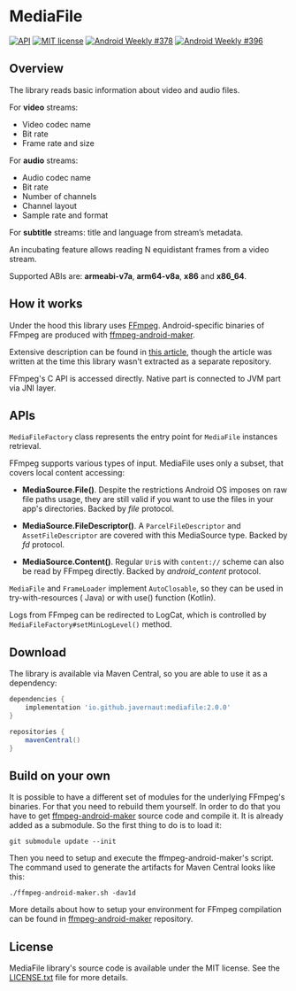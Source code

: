 # MediaFile

[![API](https://img.shields.io/badge/API-21%2B-brightgreen.svg?style=flat)](https://android-arsenal.com/api?level=21)
[![MIT license](http://img.shields.io/badge/license-MIT-blue.svg)](https://github.com/Javernaut/MediaFile/blob/main/LICENSE.txt)
[![Android Weekly #378](https://androidweekly.net/issues/issue-378/badge)](https://androidweekly.net/issues/issue-378)
[![Android Weekly #396](https://androidweekly.net/issues/issue-396/badge)](https://androidweekly.net/issues/issue-396)

## Overview

The library reads basic information about video and audio files.

For **video** streams:

* Video codec name
* Bit rate
* Frame rate and size

For **audio** streams:

* Audio codec name
* Bit rate
* Number of channels
* Channel layout
* Sample rate and format

For **subtitle** streams: title and language from stream’s metadata.

An incubating feature allows reading N equidistant frames from a video stream.

Supported ABIs are: **armeabi-v7a**, **arm64-v8a**, **x86** and **x86_64**.

## How it works

Under the hood this library uses [FFmpeg](https://ffmpeg.org/). Android-specific binaries of FFmpeg
are produced with [ffmpeg-android-maker](https://github.com/Javernaut/ffmpeg-android-maker).

Extensive description can be found
in [this article](https://proandroiddev.com/a-story-about-ffmpeg-in-android-part-ii-integration-55fb217251f0),
though the article was written at the time this library wasn't extracted as a separate repository.

FFmpeg's C API is accessed directly. Native part is connected to JVM part via JNI layer.

## APIs

`MediaFileFactory` class represents the entry point for `MediaFile` instances retrieval.

FFmpeg supports various types of input. MediaFile uses only a subset, that covers local content
accessing:

- __MediaSource.File()__. Despite the restrictions Android OS imposes on raw file paths usage, they
  are still valid if you
  want to use the files in your app's directories. Backed by _file_ protocol.

- __MediaSource.FileDescriptor()__. A `ParcelFileDescriptor` and `AssetFileDescriptor` are covered
  with this MediaSource type. Backed by _fd_ protocol.

- __MediaSource.Content()__. Regular `Uri`s with `content://` scheme can also be read by FFmpeg
  directly. Backed by _android_content_ protocol.

`MediaFile` and `FrameLoader` implement `AutoClosable`, so they can be used in try-with-resources (
Java) or with use() function (Kotlin).

Logs from FFmpeg can be redirected to LogCat, which is controlled by
`MediaFileFactory#setMinLogLevel()` method.

## Download

The library is available via Maven Central, so you are able to use it as a dependency:

```groovy
dependencies {
    implementation 'io.github.javernaut:mediafile:2.0.0'
}

repositories {
    mavenCentral()
}
```

## Build on your own

It is possible to have a different set of modules for the underlying FFmpeg's binaries. For that you
need to rebuild them yourself. In order to do that you have to
get [ffmpeg-android-maker](https://github.com/Javernaut/ffmpeg-android-maker) source code and
compile it. It is already added as a submodule. So the first thing to do is to load it:

`git submodule update --init`

Then you need to setup and execute the ffmpeg-android-maker's script. The command used to generate
the artifacts for Maven Central looks like this:

`./ffmpeg-android-maker.sh -dav1d`

More details about how to setup your environment for FFmpeg compilation can be found
in [ffmpeg-android-maker](https://github.com/Javernaut/ffmpeg-android-maker) repository.

## License

MediaFile library's source code is available under the MIT license. See
the [LICENSE.txt](https://github.com/Javernaut/MediaFile/blob/main/LICENSE.txt) file for more
details.
